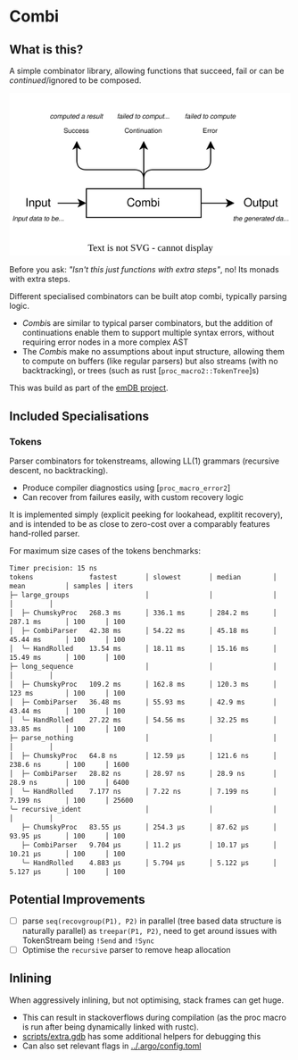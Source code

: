 # Combi
## What is this?

A simple combinator library, allowing functions that succeed, fail or can be _continued_/ignored to be composed.

<img src="./docs/combi_trait.drawio.svg" alt="alt text" title="image Title" width="1500"/>

Before you ask: _"Isn't this just functions with extra steps"_, no! Its monads with extra steps.

Different specialised combinators can be built atop combi, typically parsing logic.
- *Combi*s are similar to typical parser combinators, but the addition of continuations enable them to support multiple syntax errors, without requiring error nodes in a more complex AST
- The *Combi*s make no assumptions about input structure, allowing them to compute on buffers (like regular parsers) but also streams (with no backtracking), or trees (such as rust [`proc_macro2::TokenTree`]s)

This was build as part of the [emDB project](./../emdb).

## Included Specialisations
### Tokens
Parser combinators for tokenstreams, allowing LL(1) grammars (recursive descent, no backtracking).
- Produce compiler diagnostics using [`proc_macro_error2`]
- Can recover from failures easily, with custom recovery logic

It is implemented simply (explicit peeking for lookahead, explitit recovery), and is intended to be as close to zero-cost over a comparably features hand-rolled parser.

For maximum size cases of the tokens benchmarks:
```
Timer precision: 15 ns
tokens              fastest       │ slowest       │ median        │ mean          │ samples │ iters
├─ large_groups                   │               │               │               │         │
│  ├─ ChumskyProc   268.3 ms      │ 336.1 ms      │ 284.2 ms      │ 287.1 ms      │ 100     │ 100
│  ├─ CombiParser   42.38 ms      │ 54.22 ms      │ 45.18 ms      │ 45.44 ms      │ 100     │ 100
│  ╰─ HandRolled    13.54 ms      │ 18.11 ms      │ 15.16 ms      │ 15.49 ms      │ 100     │ 100
├─ long_sequence                  │               │               │               │         │
│  ├─ ChumskyProc   109.2 ms      │ 162.8 ms      │ 120.3 ms      │ 123 ms        │ 100     │ 100
│  ├─ CombiParser   36.48 ms      │ 55.93 ms      │ 42.9 ms       │ 43.44 ms      │ 100     │ 100
│  ╰─ HandRolled    27.22 ms      │ 54.56 ms      │ 32.25 ms      │ 33.85 ms      │ 100     │ 100
├─ parse_nothing                  │               │               │               │         │
│  ├─ ChumskyProc   64.8 ns       │ 12.59 µs      │ 121.6 ns      │ 238.6 ns      │ 100     │ 1600
│  ├─ CombiParser   28.82 ns      │ 28.97 ns      │ 28.9 ns       │ 28.9 ns       │ 100     │ 6400
│  ╰─ HandRolled    7.177 ns      │ 7.22 ns       │ 7.199 ns      │ 7.199 ns      │ 100     │ 25600
╰─ recursive_ident                │               │               │               │         │
   ├─ ChumskyProc   83.55 µs      │ 254.3 µs      │ 87.62 µs      │ 93.95 µs      │ 100     │ 100
   ├─ CombiParser   9.704 µs      │ 11.2 µs       │ 10.17 µs      │ 10.21 µs      │ 100     │ 100              
   ╰─ HandRolled    4.883 µs      │ 5.794 µs      │ 5.122 µs      │ 5.127 µs      │ 100     │ 100
```

## Potential Improvements
- [ ] parse `seq(recovgroup(P1), P2)` in parallel (tree based data structure is naturally parallel) as `treepar(P1, P2)`, need to get around issues with TokenStream being `!Send` and `!Sync`
- [ ] Optimise the `recursive` parser to remove heap allocation

## Inlining
When aggressively inlining, but not optimising, stack frames can get huge.
 - This can result in stackoverflows during compilation (as the proc macro is run after being dynamically linked with rustc).
 - [scripts/extra.gdb](./scripts/extra.gdb) has some additional helpers for debugging this
 - Can also set relevant flags in [../.argo/config.toml](./../.cargo/config.toml)
 